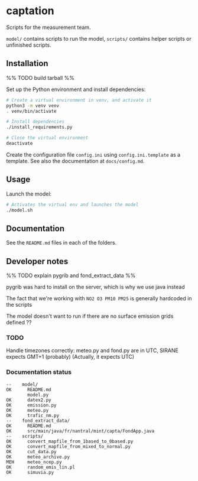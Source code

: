 # captation

Scripts for the measurement team.

`model/` contains scripts to run the model, `scripts/` contains helper scripts or unfinished scripts.

## Installation

%% TODO build tarball %%

Set up the Python environment and install dependencies:

```sh
# Create a virtual environment in venv, and activate it
python3 -m venv venv
. venv/bin/activate

# Install dependencies
./install_requirements.py

# Close the virtual environment
deactivate
```

Create the configuration file `config.ini` using `config.ini.template` as a template. See also the documentation at `docs/config.md`.

## Usage

Launch the model:

```sh
# Activates the virtual env and launches the model
./model.sh
```

## Documentation

See the `README.md` files in each of the folders.

## Developer notes

%% TODO explain pygrib and fond_extract_data %%

pygrib was hard to install on the server, which is why we use java instead

The fact that we're working with `NO2 O3 PM10 PM25` is generally hardcoded in the scripts

The model doesn't want to run if there are no surface emission grids defined ??

### TODO

Handle timezones correctly: meteo.py and fond.py are in UTC, SIRANE expects GMT+1 (probably) (Actually, it expects UTC)

### Documentation status

```text
--    model/
OK      README.md
        model.py
OK      datex2.py
OK      emission.py
OK      meteo.py
OK      trafic_nm.py
--    fond_extract_data/
OK      README.md
OK      src/main/java/fr/nantral/mint/capta/FondApp.java
--    scripts/
OK      convert_mapfile_from_1based_to_0based.py
OK      convert_mapfile_from_mixed_to_normal.py
OK      cut_data.py
OK      meteo_archive.py
MEH     meteo_ncep.py
OK      random_emis_lin.pl
OK      simuvia.py
```